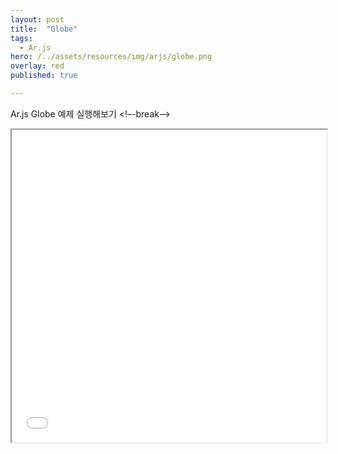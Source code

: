 ```yaml
---
layout: post
title:  "Globe"
tags:
  - Ar.js
hero: /../assets/resources/img/arjs/globe.png
overlay: red
published: true

---
```

Ar.js Globe 예제 실행해보기
<!–-break-–>
                                                                         
<iframe width="100%" height="500px;" src="/../assets/resources/html/arjs/globe.html"></iframe>
